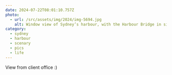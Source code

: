 ```yaml
---
date: 2024-07-22T08:01:10.757Z
photo:
  - url: /src/assets/img/2024/img-5694.jpg
    alt: Window view of Sydney’s harbour, with the Harbour Bridge in sight.
category:
  - sydney
  - harbour
  - scenary
  - pics
  - life
---
```


View from client office :)
